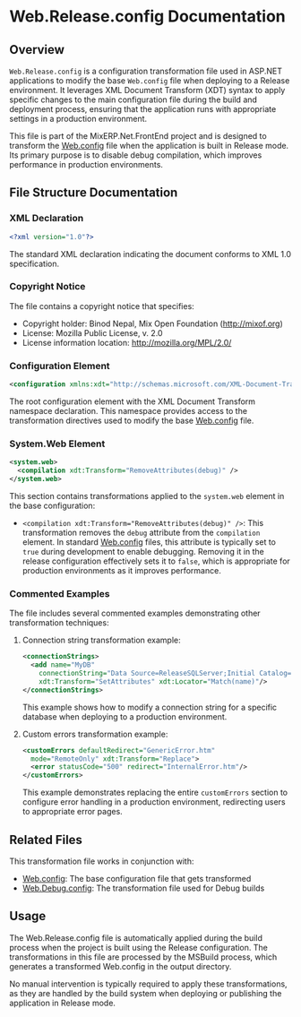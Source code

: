 # Web.Release.config Documentation

## Overview

`Web.Release.config` is a configuration transformation file used in ASP.NET applications to modify the base `Web.config` file when deploying to a Release environment. It leverages XML Document Transform (XDT) syntax to apply specific changes to the main configuration file during the build and deployment process, ensuring that the application runs with appropriate settings in a production environment.

This file is part of the MixERP.Net.FrontEnd project and is designed to transform the [Web.config](Web.config.md) file when the application is built in Release mode. Its primary purpose is to disable debug compilation, which improves performance in production environments.

## File Structure Documentation

### XML Declaration

```xml
<?xml version="1.0"?>
```

The standard XML declaration indicating the document conforms to XML 1.0 specification.

### Copyright Notice

The file contains a copyright notice that specifies:
- Copyright holder: Binod Nepal, Mix Open Foundation (http://mixof.org)
- License: Mozilla Public License, v. 2.0
- License information location: http://mozilla.org/MPL/2.0/

### Configuration Element

```xml
<configuration xmlns:xdt="http://schemas.microsoft.com/XML-Document-Transform">
```

The root configuration element with the XML Document Transform namespace declaration. This namespace provides access to the transformation directives used to modify the base [Web.config](Web.config.md) file.

### System.Web Element

```xml
<system.web>
  <compilation xdt:Transform="RemoveAttributes(debug)" />
</system.web>
```

This section contains transformations applied to the `system.web` element in the base configuration:

- `<compilation xdt:Transform="RemoveAttributes(debug)" />`: This transformation removes the `debug` attribute from the `compilation` element. In standard [Web.config](Web.config.md) files, this attribute is typically set to `true` during development to enable debugging. Removing it in the release configuration effectively sets it to `false`, which is appropriate for production environments as it improves performance.

### Commented Examples

The file includes several commented examples demonstrating other transformation techniques:

1. Connection string transformation example:
   ```xml
   <connectionStrings>
     <add name="MyDB" 
       connectionString="Data Source=ReleaseSQLServer;Initial Catalog=MyReleaseDB;Integrated Security=True" 
       xdt:Transform="SetAttributes" xdt:Locator="Match(name)"/>
   </connectionStrings>
   ```
   This example shows how to modify a connection string for a specific database when deploying to a production environment.

2. Custom errors transformation example:
   ```xml
   <customErrors defaultRedirect="GenericError.htm"
     mode="RemoteOnly" xdt:Transform="Replace">
     <error statusCode="500" redirect="InternalError.htm"/>
   </customErrors>
   ```
   This example demonstrates replacing the entire `customErrors` section to configure error handling in a production environment, redirecting users to appropriate error pages.

## Related Files

This transformation file works in conjunction with:

- [Web.config](Web.config.md): The base configuration file that gets transformed
- [Web.Debug.config](Web.Debug.config.md): The transformation file used for Debug builds

## Usage

The Web.Release.config file is automatically applied during the build process when the project is built using the Release configuration. The transformations in this file are processed by the MSBuild process, which generates a transformed Web.config in the output directory.

No manual intervention is typically required to apply these transformations, as they are handled by the build system when deploying or publishing the application in Release mode.